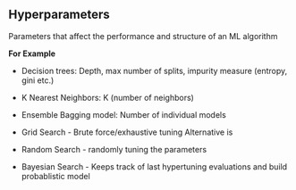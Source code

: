 ## Hyperparameters 
Parameters that affect the performance and structure of an ML algorithm

**For Example**
* Decision trees: Depth, max number of splits, impurity measure (entropy, gini etc.)
* K Nearest Neighbors: K (number of neighbors)
* Ensemble Bagging model: Number of individual models

* Grid Search - Brute force/exhaustive tuning
Alternative is
* Random Search - randomly tuning the parameters

* Bayesian Search - Keeps track of last hypertuning evaluations and build probablistic model


